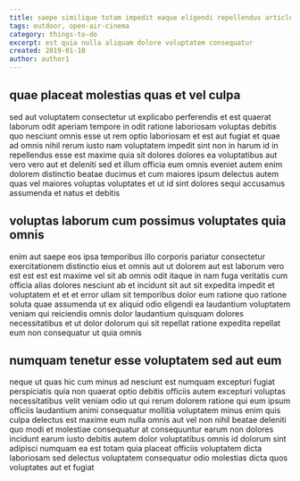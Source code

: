 ```yaml
---
title: saepe similique totam impedit eaque eligendi repellendus article 4327
tags: outdoor, open-air-cinema
category: things-to-do
excerpt: est quia nulla aliquam dolore voluptatem consequatur
created: 2019-01-10
author: author1
---
```


## quae placeat molestias quas et vel culpa

sed aut voluptatem consectetur ut explicabo perferendis et est quaerat laborum odit aperiam tempore in odit ratione laboriosam voluptas debitis quo nesciunt omnis esse ut rem optio laboriosam et est aut fugiat et quae ad omnis nihil rerum iusto nam voluptatem impedit sint non in harum id in repellendus esse est maxime quia sit dolores dolores ea voluptatibus aut vero vero aut et deleniti sed et illum officia eum omnis eveniet autem enim dolorem distinctio beatae ducimus et cum maiores ipsum delectus autem quas vel maiores voluptas voluptates et ut id sint dolores sequi accusamus assumenda et natus et debitis

## voluptas laborum cum possimus voluptates quia omnis

enim aut saepe eos ipsa temporibus illo corporis pariatur consectetur exercitationem distinctio eius et omnis aut ut dolorem aut est laborum vero est est est est maxime vel sit ab omnis odit itaque in nam fuga veritatis cum officia alias dolores nesciunt ab et incidunt sit aut sit expedita impedit et voluptatem et et et error ullam sit temporibus dolor eum ratione quo ratione soluta quae assumenda ut ex aliquid odio eligendi ea laudantium voluptatem veniam qui reiciendis omnis dolor laudantium quisquam dolores necessitatibus et ut dolor dolorum qui sit repellat ratione expedita repellat eum non consequatur ut quia omnis

## numquam tenetur esse voluptatem sed aut eum

neque ut quas hic cum minus ad nesciunt est numquam excepturi fugiat perspiciatis quia non quaerat optio debitis officiis autem excepturi voluptas necessitatibus velit veniam odio ut qui rerum dolorem ratione qui eum ipsum officiis laudantium animi consequatur mollitia voluptatem minus enim quis culpa delectus est maxime eum nulla omnis aut vel non nihil beatae deleniti quo modi et molestiae consequatur at consequuntur earum non dolores incidunt earum iusto debitis autem dolor voluptatibus omnis id dolorum sint adipisci numquam ea est totam quia placeat officiis voluptatem dicta laboriosam sed delectus voluptatem consequatur odio molestias dicta quos voluptates aut et fugiat
